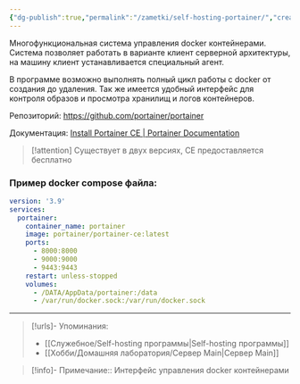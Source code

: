 ```yaml
---
{"dg-publish":true,"permalink":"/zametki/self-hosting-portainer/","created":"2024-10-01 21:07","updated":"2024-10-01T21:12:02+03:00"}
---
```


Многофункциональная система управления docker контейнерами. Система позволяет работать в варианте клиент серверной архитектуры, на машину клиент устанавливается специальный агент.

В программе возможно выполнять полный цикл работы с docker от создания до удаления. Так же имеется удобный интерфейс для контроля образов и просмотра хранилищ и логов контейнеров.

Репозиторий: https://github.com/portainer/portainer

Документация: [Install Portainer CE | Portainer Documentation](https://docs.portainer.io/start/install-ce)

> [!attention]
> Существует в двух версиях, CE предоставляется бесплатно

### Пример docker compose файла:

<div class="transclusion internal-embed is-loaded"><div class="markdown-embed">





```yaml
version: '3.9'
services:
  portainer:
    container_name: portainer
    image: portainer/portainer-ce:latest
    ports:
      - 8000:8000
      - 9000:9000
      - 9443:9443
    restart: unless-stopped
    volumes:
      - /DATA/AppData/portainer:/data
      - /var/run/docker.sock:/var/run/docker.sock
```

</div></div>


---
> [!urls]- Упоминания:
> - [[Служебное/Self-hosting программы\|Self-hosting программы]]
> - [[Хобби/Домашняя лаборатория/Сервер Main\|Сервер Main]]

> [!info]-
> Примечание:: Интерфейс управления docker контейнерами
